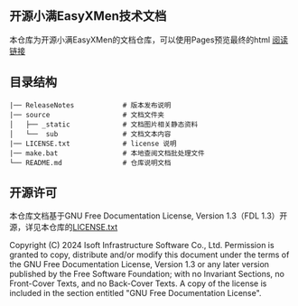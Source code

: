 ## 开源小满EasyXMen技术文档

本仓库为开源小满EasyXMen的文档仓库，可以使用Pages预览最终的html [阅读链接](https://easyxmen.atomgit.net/docs/)

## 目录结构
```
|── ReleaseNotes            # 版本发布说明
|── source                  # 文档文件夹
│   ├── _static             # 文档图片相关静态资料
│   └──  sub                # 文档文本内容
|── LICENSE.txt             # license 说明
|── make.bat                # 本地查阅文档批处理文件
└── README.md               # 仓库说明文档
```
## 开源许可

本仓库文档基于GNU Free Documentation License, Version 1.3（FDL 1.3）开源，详见本仓库的[LICENSE.txt](./LICENSE.txt)

Copyright (C) 2024 Isoft Infrastructure Software Co., Ltd.
Permission is granted to copy, distribute and/or modify this document
under the terms of the GNU Free Documentation License, Version 1.3
or any later version published by the Free Software Foundation;
with no Invariant Sections, no Front-Cover Texts, and no Back-Cover Texts.
A copy of the license is included in the section entitled "GNU
Free Documentation License".
